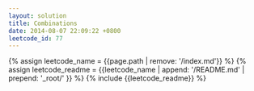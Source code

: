 ```yaml
---
layout: solution
title: Combinations
date: 2014-08-07 22:09:22 +0800
leetcode_id: 77
---
```

{% assign leetcode_name = {{page.path | remove: '/index.md'}}  %}
{% assign leetcode_readme = {{leetcode_name | append: '/README.md' | prepend: '_root/' }}  %}
{% include {{leetcode_readme}} %}
